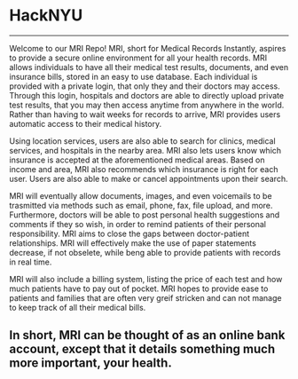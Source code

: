 # HackNYU
------------------------------------------------------------------------------------------------------------------------------------------
Welcome to our MRI Repo! MRI, short for Medical Records Instantly, aspires to provide a secure online environment for all your health records. MRI allows individuals to have all their medical test results, documents, and even insurance bills, stored in an easy to use database. Each individual is provided with a private login, that only they and their doctors may access. Through this login, hospitals and doctors are able to directly upload private test results, that you may then access anytime from anywhere in the world. Rather than having to wait weeks for records to arrive, MRI provides users automatic access to their medical history.

Using location services, users are also able to search for clinics, medical services, and hospitals in the nearby area. MRI also lets users know which insurance is accepted at the aforementioned medical areas. Based on income and area, MRI also recommends which insurance is right for each user. Users are also able to make or cancel appointments upon their search. 

MRI will eventually allow documents, images, and even voicemails to be trasmitted via methods such as email, phone, fax, file upload, and more. Furthermore, doctors will be able to post personal health suggestions and comments if they so wish, in order to remind patients of their personal responsibility. MRI aims to close the gaps between doctor-patient relationships. MRI will effectively make the use of paper statements decrease, if not obselete, while beng able to provide patients with records in real time.

MRI will also include a billing system, listing the price of each test and how much patients have to pay out of pocket. MRI hopes to provide ease to patients and families that are often very greif stricken and can not manage to keep track of all their medical bills.

In short, MRI can be thought of as an online bank account, except that it details something much more important, your health. 
------------------------------------------------------------------------------------------------------------------------------------------
